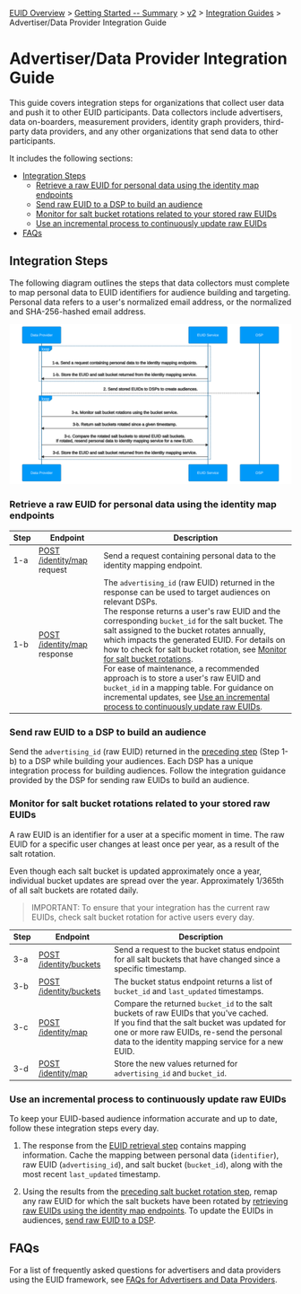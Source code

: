 [EUID Overview](../../../README.md) > [Getting Started -- Summary](../getting-started/gs-summary.md) > [v2](../summary-doc-v2.md) > [Integration Guides](summary-guides.md) > Advertiser/Data Provider Integration Guide

# Advertiser/Data Provider Integration Guide

This guide covers integration steps for organizations that collect user data and push it to other EUID participants. Data collectors include advertisers, data on-boarders, measurement providers, identity graph providers, third-party data providers, and any other organizations that send data to other participants.

It includes the following sections:

* [Integration Steps](#integration-steps)
   - [Retrieve a raw EUID for personal data using the identity map endpoints](#retrieve-a-raw-euid-for-personal-data-using-the-identity-map-endpoints)
   - [Send raw EUID to a DSP to build an audience](#send-raw-euid-to-a-dsp-to-build-an-audience)
   - [Monitor for salt bucket rotations related to your stored raw EUIDs](#monitor-for-salt-bucket-rotations-related-to-your-stored-raw-euids)
   - [Use an incremental process to continuously update raw EUIDs](#use-an-incremental-process-to-continuously-update-raw-euids)
* [FAQs](#faqs)

## Integration Steps

The following diagram outlines the steps that data collectors must complete to map personal data to EUID identifiers for audience building and targeting. Personal data refers to a user's normalized email address, or the normalized and SHA-256-hashed email address.

![Advertiser Flow](images/advertiser-flow-mermaid.svg)

### Retrieve a raw EUID for personal data using the identity map endpoints

| Step | Endpoint | Description |
| --- | --- | --- |
| 1-a | [POST /identity/map](../endpoints/post-identity-map.md) request | Send a request containing personal data to the identity mapping endpoint. |
| 1-b | [POST /identity/map](../endpoints/post-identity-map.md) response | The `advertising_id` (raw EUID) returned in the response can be used to target audiences on relevant DSPs.<br/>The response returns a user's raw EUID and the corresponding `bucket_id` for the salt bucket. The salt assigned to the bucket rotates annually, which impacts the generated EUID. For details on how to check for salt bucket rotation, see [Monitor for salt bucket rotations](#monitor-for-salt-bucket-rotations-related-to-your-stored-raw-euids).<br/>For ease of maintenance, a recommended approach is to store a user's raw EUID and `bucket_id` in a mapping table. For guidance on incremental updates, see [Use an incremental process to continuously update raw EUIDs](#use-an-incremental-process-to-continuously-update-raw-euids). |

### Send raw EUID to a DSP to build an audience

Send the `advertising_id` (raw EUID) returned in the [preceding step](#retrieve-a-raw-euid-for-personal-data-using-the-identity-map-endpoints) (Step 1-b) to a DSP while building your audiences. Each DSP has a unique integration process for building audiences. Follow the integration guidance provided by the DSP for sending raw EUIDs to build an audience.

### Monitor for salt bucket rotations related to your stored raw EUIDs
A raw EUID is an identifier for a user at a specific moment in time. The raw EUID for a specific user changes at least once per year, as a result of the salt rotation. 

Even though each salt bucket is updated approximately once a year, individual bucket updates are spread over the year. Approximately 1/365th of all salt buckets are rotated daily.

>IMPORTANT: To ensure that your integration has the current raw EUIDs, check salt bucket rotation for active users every day.

| Step | Endpoint | Description |
| --- | --- | --- |
| 3-a | [POST /identity/buckets](../endpoints/post-identity-buckets.md) | Send a request to the bucket status endpoint for all salt buckets that have changed since a specific timestamp. |
| 3-b | [POST /identity/buckets](../endpoints/post-identity-buckets.md) | The bucket status endpoint returns a list of `bucket_id` and `last_updated` timestamps. |
| 3-c | [POST /identity/map](../endpoints/post-identity-map.md) | Compare the returned `bucket_id` to the salt buckets of raw EUIDs that you've cached.<br/>If you find that the salt bucket was updated for one or more raw EUIDs, re-send the personal data to the identity mapping service for a new EUID. |
| 3-d | [POST /identity/map](../endpoints/post-identity-map.md) | Store the new values returned for `advertising_id` and `bucket_id`. |

### Use an incremental process to continuously update raw EUIDs

To keep your EUID-based audience information accurate and up to date, follow these integration steps every day.

1. The response from the [EUID retrieval step](#retrieve-a-raw-euid-for-personal-data-using-the-identity-map-endpoints) contains mapping information. Cache the mapping between personal data (`identifier`), raw EUID (`advertising_id`), and salt bucket (`bucket_id`), along with the most recent `last_updated` timestamp.

2. Using the results from the [preceding salt bucket rotation step](#monitor-for-salt-bucket-rotations-related-to-your-stored-raw-euids), remap any raw EUID for which the salt buckets have been rotated by [retrieving raw EUIDs using the identity map endpoints](#retrieve-a-raw-euid-for-personal-data-using-the-identity-map-endpoints). To update the EUIDs in audiences, [send raw EUID to a DSP](#send-raw-euid-to-a-dsp-to-build-an-audience).

## FAQs

For a list of frequently asked questions for advertisers and data providers using the EUID framework, see [FAQs for Advertisers and Data Providers](../getting-started/gs-faqs.md#faqs-for-advertisers-and-data-providers).

